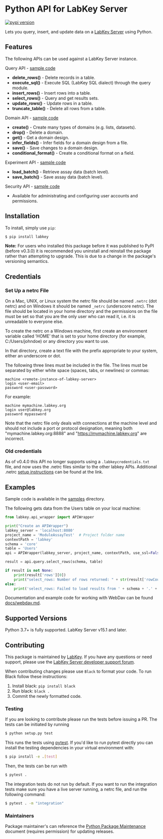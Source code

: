 # Python API for LabKey Server
<p>
 <a href="https://pypi.python.org/pypi/labkey"><img src="https://img.shields.io/pypi/v/labkey.svg" alt="pypi version"></a>
</p>

Lets you query, insert, and update data on a [LabKey Server](https://www.labkey.com/) using Python.

## Features

The following APIs can be used against a LabKey Server instance.

Query API - [sample code](samples/query_examples.py)

- **delete_rows()** - Delete records in a table.
- **execute_sql()** - Execute SQL (LabKey SQL dialect) through the query module.
- **insert_rows()** - Insert rows into a table.
- **select_rows()** - Query and get results sets.
- **update_rows()** - Update rows in a table.
- **truncate_table()** - Delete all rows from a table.

Domain API - [sample code](samples/domain_example.py)

- **create()** - Create many types of domains (e.g. lists, datasets).
- **drop()** - Delete a domain.
- **get()** - Get a domain design.
- **infer_fields()** - Infer fields for a domain design from a file.
- **save()** - Save changes to a domain design.
- **conditional_format()** - Create a conditional format on a field.

Experiment API - [sample code](samples/experiment_example.py)

- **load_batch()** - Retrieve assay data (batch level).
- **save_batch()** - Save assay data (batch level).

Security API - [sample code](samples/security_example.py) 

- Available for administrating and configuring user accounts and permissions.

## Installation
To install, simply use `pip`:

```bash
$ pip install labkey
```

**Note:** For users who installed this package before it was published to PyPI (before v0.3.0) it is recommended you uninstall and reinstall the package rather than attempting to upgrade. This is due to a change in the package's versioning semantics.

## Credentials

### Set Up a netrc File

On a Mac, UNIX, or Linux system the netrc file should be named ``.netrc`` (dot netrc) and on Windows it should be named ``_netrc`` (underscore netrc). The file should be located in your home directory and the permissions on the file must be set so that you are the only user who can read it, i.e. it is unreadable to everyone else.

To create the netrc on a Windows machine, first create an environment variable called ’HOME’ that is set to your home directory (for example, C:/Users/johndoe) or any directory you want to use.

In that directory, create a text file with the prefix appropriate to your system, either an underscore or dot.

The following three lines must be included in the file. The lines must be separated by either white space (spaces, tabs, or newlines) or commas:
```
machine <remote-instance-of-labkey-server>
login <user-email>
password <user-password>
```

For example:
```
machine mymachine.labkey.org
login user@labkey.org
password mypassword
```
Note that the netrc file only deals with connections at the machine level and should not include a port or protocol designation, meaning both "mymachine.labkey.org:8888" and "https://mymachine.labkey.org" are incorrect. 

### Old credentials
As of v0.4.0 this API no longer supports using a ``.labkeycredentials.txt`` file, and now uses the .netrc files similar to the other labkey APIs. Additional .netrc [setup instructions](https://www.labkey.org/Documentation/wiki-page.view?name=netrc) can be found at the link.

## Examples

Sample code is available in the [samples](https://github.com/LabKey/labkey-api-python/tree/master/samples) directory.

The following gets data from the Users table on your local machine:

```python
from labkey.api_wrapper import APIWrapper

print("Create an APIWrapper")
labkey_server = 'localhost:8080'
project_name = 'ModuleAssayTest'  # Project folder name
contextPath = 'labkey'
schema = 'core'
table = 'Users'
api = APIWrapper(labkey_server, project_name, contextPath, use_ssl=False)

result = api.query.select_rows(schema, table)

if result is not None:
    print(result['rows'][0])
    print("select_rows: Number of rows returned: " + str(result['rowCount']))
else:
    print('select_rows: Failed to load results from ' + schema + '.' + table)
```

Documentation and example code for working with WebDav can be found [docs/webdav.md](here).

## Supported Versions
Python 3.7+ is fully supported.
LabKey Server v15.1 and later.

## Contributing
This package is maintained by [LabKey](http://www.labkey.com/). If you have any questions or need support, please use
the [LabKey Server developer support forum](https://www.labkey.org/home/developer/forum/project-start.view).

When contributing changes please use `Black` to format your code. To run Black follow these instructions:
1. Install black: `pip install black`
2. Run black: `black .`
3. Commit the newly formatted code.

### Testing
If you are looking to contribute please run the tests before issuing a PR. The tests can be initiated by running

```bash
$ python setup.py test
```

This runs the tests using [pytest](https://docs.pytest.org/en/latest/contents.html). If you'd like to run pytest directly you can install the testing dependencies in your virtual environment with:

```bash
$ pip install -e .[test]
```

Then, the tests can be run with
```bash
$ pytest .
```

The integration tests do not run by default. If you want to run the integration tests make sure you have a live server
running, a netrc file, and run the following command:

```bash
$ pytest . -m "integration"
```

### Maintainers
Package maintainer's can reference the [Python Package Maintenance](https://docs.google.com/document/d/13nVxwyctH4YZ6gDhcrOu9Iz6qGFPAxicE1VHiVYpw9A/) document (requires permission) for updating releases.
